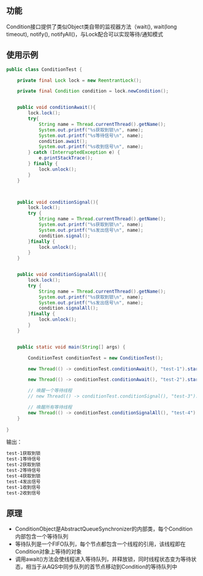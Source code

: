 ## 功能
Condition接口提供了类似Object类自带的监视器方法（wait(), wait(long timeout), notify(), notifyAll()，与Lock配合可以实现等待/通知模式


## 使用示例
```java
public class ConditionTest {

    private final Lock lock = new ReentrantLock();

    private final Condition condition = lock.newCondition();


    public void conditionAwait(){
        lock.lock();
        try{
            String name = Thread.currentThread().getName();
            System.out.printf("%s获取到锁\n", name);
            System.out.printf("%s等待信号\n", name);
            condition.await();
            System.out.printf("%s收到信号\n", name);
        } catch (InterruptedException e) {
            e.printStackTrace();
        } finally {
            lock.unlock();
        }
    }



    public void conditionSignal(){
        lock.lock();
        try {
            String name = Thread.currentThread().getName();
            System.out.printf("%s获取到锁\n", name);
            System.out.printf("%s发出信号\n", name);
            condition.signal();
        }finally {
            lock.unlock();
        }
    }


    public void conditionSignalAll(){
        lock.lock();
        try {
            String name = Thread.currentThread().getName();
            System.out.printf("%s获取到锁\n", name);
            System.out.printf("%s发出信号\n", name);
            condition.signalAll();
        }finally {
            lock.unlock();
        }
    }


    public static void main(String[] args) {

        ConditionTest conditionTest = new ConditionTest();

        new Thread(() -> conditionTest.conditionAwait(), "test-1").start();

        new Thread(() -> conditionTest.conditionAwait(), "test-2").start();

        // 唤醒一个等待线程
        // new Thread(() -> conditionTest.conditionSignal(), "test-3").start();

        // 唤醒所有等待线程
        new Thread(() -> conditionTest.conditionSignalAll(), "test-4").start();
    }
    
}
```
输出：
```bash
test-1获取到锁
test-1等待信号
test-2获取到锁
test-2等待信号
test-4获取到锁
test-4发出信号
test-1收到信号
test-2收到信号
```

## 原理
+ ConditionObject是AbstractQueueSynchronizer的内部类，每个Condition内部包含一个等待队列
+ 等待队列是一个FIFO队列，每个节点都包含一个线程的引用，该线程即在Condition对象上等待的对象
+ 调用await()方法会使线程进入等待队列，并释放锁，同时线程状态变为等待状态，相当于从AQS中同步队列的首节点移动到Condition的等待队列中

